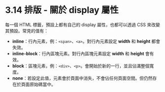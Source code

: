 # 3.14 排版 - 關於 display 屬性

每一個 HTML 標籤，預設上都有自己的 display 屬性，也都可以透過 CSS 來改變其預設。常見的值有：

* **inline**：行內元素，例：`<span>`、`<a>`。對行內元素設定 **width** 和 **height** 都會失效。
* **inline-block**：行內區塊元素。對行內區塊元素設定 **width** 和 **height** 會有效。
* **block**：區塊元素，例：`<div>`、`<p>`。會開始於新的一行，並且佔滿整個寬度。
* **none**：若設定此值，元素會於頁面中消失，不會佔任何頁面空間。但仍然存在於頁面原始碼當中。



